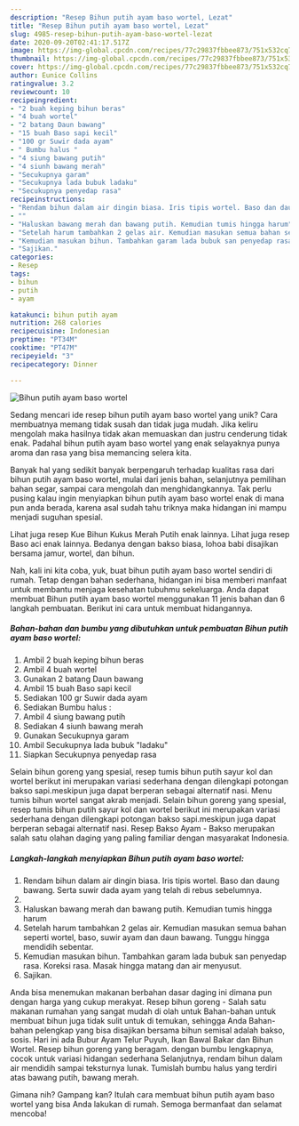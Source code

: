 ```yaml
---
description: "Resep Bihun putih ayam baso wortel, Lezat"
title: "Resep Bihun putih ayam baso wortel, Lezat"
slug: 4985-resep-bihun-putih-ayam-baso-wortel-lezat
date: 2020-09-20T02:41:17.517Z
image: https://img-global.cpcdn.com/recipes/77c29837fbbee873/751x532cq70/bihun-putih-ayam-baso-wortel-foto-resep-utama.jpg
thumbnail: https://img-global.cpcdn.com/recipes/77c29837fbbee873/751x532cq70/bihun-putih-ayam-baso-wortel-foto-resep-utama.jpg
cover: https://img-global.cpcdn.com/recipes/77c29837fbbee873/751x532cq70/bihun-putih-ayam-baso-wortel-foto-resep-utama.jpg
author: Eunice Collins
ratingvalue: 3.2
reviewcount: 10
recipeingredient:
- "2 buah keping bihun beras"
- "4 buah wortel"
- "2 batang Daun bawang"
- "15 buah Baso sapi kecil"
- "100 gr Suwir dada ayam"
- " Bumbu halus "
- "4 siung bawang putih"
- "4 siunh bawang merah"
- "Secukupnya garam"
- "Secukupnya lada bubuk ladaku"
- "Secukupnya penyedap rasa"
recipeinstructions:
- "Rendam bihun dalam air dingin biasa. Iris tipis wortel. Baso dan daung bawang. Serta suwir dada ayam yang telah di rebus sebelumnya."
- ""
- "Haluskan bawang merah dan bawang putih. Kemudian tumis hingga harum"
- "Setelah harum tambahkan 2 gelas air. Kemudian masukan semua bahan seperti wortel, baso, suwir ayam dan daun bawang. Tunggu hingga mendidih sebentar."
- "Kemudian masukan bihun. Tambahkan garam lada bubuk san penyedap rasa. Koreksi rasa. Masak hingga matang dan air menyusut."
- "Sajikan."
categories:
- Resep
tags:
- bihun
- putih
- ayam

katakunci: bihun putih ayam 
nutrition: 268 calories
recipecuisine: Indonesian
preptime: "PT34M"
cooktime: "PT47M"
recipeyield: "3"
recipecategory: Dinner

---
```



![Bihun putih ayam baso wortel](https://img-global.cpcdn.com/recipes/77c29837fbbee873/751x532cq70/bihun-putih-ayam-baso-wortel-foto-resep-utama.jpg)

Sedang mencari ide resep bihun putih ayam baso wortel yang unik? Cara membuatnya memang tidak susah dan tidak juga mudah. Jika keliru mengolah maka hasilnya tidak akan memuaskan dan justru cenderung tidak enak. Padahal bihun putih ayam baso wortel yang enak selayaknya punya aroma dan rasa yang bisa memancing selera kita.

Banyak hal yang sedikit banyak berpengaruh terhadap kualitas rasa dari bihun putih ayam baso wortel, mulai dari jenis bahan, selanjutnya pemilihan bahan segar, sampai cara mengolah dan menghidangkannya. Tak perlu pusing kalau ingin menyiapkan bihun putih ayam baso wortel enak di mana pun anda berada, karena asal sudah tahu triknya maka hidangan ini mampu menjadi suguhan spesial.

Lihat juga resep Kue Bihun Kukus Merah Putih enak lainnya. Lihat juga resep Baso aci enak lainnya. Bedanya dengan bakso biasa, lohoa babi disajikan bersama jamur, wortel, dan bihun.


Nah, kali ini kita coba, yuk, buat bihun putih ayam baso wortel sendiri di rumah. Tetap dengan bahan sederhana, hidangan ini bisa memberi manfaat untuk membantu menjaga kesehatan tubuhmu sekeluarga. Anda dapat membuat Bihun putih ayam baso wortel menggunakan 11 jenis bahan dan 6 langkah pembuatan. Berikut ini cara untuk membuat hidangannya.

<!--inarticleads1-->

##### Bahan-bahan dan bumbu yang dibutuhkan untuk pembuatan Bihun putih ayam baso wortel:

1. Ambil 2 buah keping bihun beras
1. Ambil 4 buah wortel
1. Gunakan 2 batang Daun bawang
1. Ambil 15 buah Baso sapi kecil
1. Sediakan 100 gr Suwir dada ayam
1. Sediakan  Bumbu halus :
1. Ambil 4 siung bawang putih
1. Sediakan 4 siunh bawang merah
1. Gunakan Secukupnya garam
1. Ambil Secukupnya lada bubuk &#34;ladaku&#34;
1. Siapkan Secukupnya penyedap rasa


Selain bihun goreng yang spesial, resep tumis bihun putih sayur kol dan wortel berikut ini merupakan variasi sederhana dengan dilengkapi potongan bakso sapi.meskipun juga dapat berperan sebagai alternatif nasi. Menu tumis bihun wortel sangat akrab menjadi. Selain bihun goreng yang spesial, resep tumis bihun putih sayur kol dan wortel berikut ini merupakan variasi sederhana dengan dilengkapi potongan bakso sapi.meskipun juga dapat berperan sebagai alternatif nasi. Resep Bakso Ayam - Bakso merupakan salah satu olahan daging yang paling familiar dengan masyarakat Indonesia. 

<!--inarticleads2-->

##### Langkah-langkah menyiapkan Bihun putih ayam baso wortel:

1. Rendam bihun dalam air dingin biasa. Iris tipis wortel. Baso dan daung bawang. Serta suwir dada ayam yang telah di rebus sebelumnya.
1. 
1. Haluskan bawang merah dan bawang putih. Kemudian tumis hingga harum
1. Setelah harum tambahkan 2 gelas air. Kemudian masukan semua bahan seperti wortel, baso, suwir ayam dan daun bawang. Tunggu hingga mendidih sebentar.
1. Kemudian masukan bihun. Tambahkan garam lada bubuk san penyedap rasa. Koreksi rasa. Masak hingga matang dan air menyusut.
1. Sajikan.


Anda bisa menemukan makanan berbahan dasar daging ini dimana pun dengan harga yang cukup merakyat. Resep bihun goreng - Salah satu makanan rumahan yang sangat mudah di olah untuk Bahan-bahan untuk membuat bihun juga tidak sulit untuk di temukan, sehingga Anda Bahan-bahan pelengkap yang bisa disajikan bersama bihun semisal adalah bakso, sosis. Hari ini ada Bubur Ayam Telur Puyuh, Ikan Bawal Bakar dan Bihun Wortel. Resep bihun goreng yang beragam. dengan bumbu lengkapnya, cocok untuk variasi hidangan sederhana Selanjutnya, rendam bihun dalam air mendidih sampai teksturnya lunak. Tumislah bumbu halus yang terdiri atas bawang putih, bawang merah. 

Gimana nih? Gampang kan? Itulah cara membuat bihun putih ayam baso wortel yang bisa Anda lakukan di rumah. Semoga bermanfaat dan selamat mencoba!
